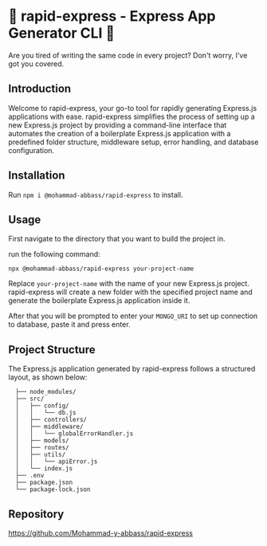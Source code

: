 # 🚀 rapid-express - Express App Generator CLI 🚀

Are you tired of writing the same code in every project? Don't worry, I've got you covered.

## Introduction

Welcome to rapid-express, your go-to tool for rapidly generating Express.js applications with ease. rapid-express simplifies the process of setting up a new Express.js project by providing a command-line interface that automates the creation of a boilerplate Express.js application with a predefined folder structure, middleware setup, error handling, and database configuration.

## Installation

Run `npm i @mohammad-abbass/rapid-express` to install.

## Usage

First navigate to the directory that you want to build the project in.

run the following command:

`npx @mohammad-abbass/rapid-express your-project-name
`

Replace `your-project-name` with the name of your new Express.js project. rapid-express will create a new folder with the specified project name and generate the boilerplate Express.js application inside it.

After that you will be prompted to enter your `MONGO_URI` to set up connection to database, paste it and press enter.

## Project Structure

The Express.js application generated by rapid-express follows a structured layout, as shown below:

```my-express-app/
  ├── node_modules/
  ├── src/
  │   ├── config/
  │   │   └── db.js
  │   ├── controllers/
  │   ├── middleware/
  │   │   └── globalErrorHandler.js
  │   ├── models/
  │   ├── routes/
  │   ├── utils/
  │   │   └── apiError.js
  │   └── index.js
  ├── .env
  ├── package.json
  └── package-lock.json

```

## Repository

https://github.com/Mohammad-y-abbass/rapid-express
